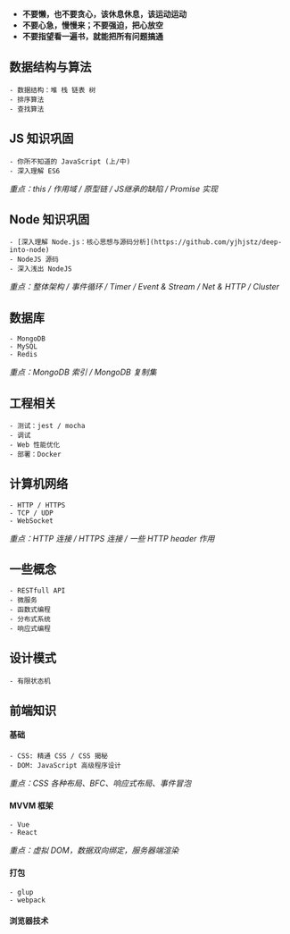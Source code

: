 - **不要懒，也不要贪心，该休息休息，该运动运动**
- **不要心急，慢慢来；不要强迫，把心放空**
- **不要指望看一遍书，就能把所有问题搞通**

## 数据结构与算法

```
- 数据结构：堆 栈 链表 树
- 排序算法
- 查找算法
```

## JS 知识巩固

```
- 你所不知道的 JavaScript (上/中)
- 深入理解 ES6
```

*重点：this / 作用域 / 原型链 / JS继承的缺陷 / Promise 实现*

## Node 知识巩固

```
- [深入理解 Node.js：核心思想与源码分析](https://github.com/yjhjstz/deep-into-node)
- NodeJS 源码
- 深入浅出 NodeJS
```

*重点：整体架构 / 事件循环 / Timer / Event & Stream / Net & HTTP / Cluster*

## 数据库

```
- MongoDB
- MySQL
- Redis
```

*重点：MongoDB 索引 / MongoDB 复制集*

## 工程相关

```
- 测试：jest / mocha
- 调试
- Web 性能优化
- 部署：Docker
```

## 计算机网络

```
- HTTP / HTTPS
- TCP / UDP
- WebSocket
```

*重点：HTTP 连接 / HTTPS 连接 / 一些 HTTP header 作用*

## 一些概念

```
- RESTfull API
- 微服务
- 函数式编程
- 分布式系统
- 响应式编程
```

## 设计模式

```
- 有限状态机
```

## 前端知识

#### 基础

```
- CSS: 精通 CSS / CSS 揭秘
- DOM: JavaScript 高级程序设计
```

*重点：CSS 各种布局、BFC、响应式布局、事件冒泡*

#### MVVM 框架

```
- Vue
- React
```

*重点：虚拟 DOM，数据双向绑定，服务器端渲染*

#### 打包

```
- glup
- webpack
```

#### 浏览器技术